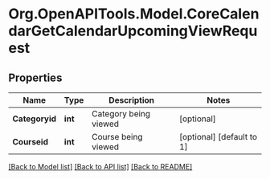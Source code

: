 # Org.OpenAPITools.Model.CoreCalendarGetCalendarUpcomingViewRequest

## Properties

Name | Type | Description | Notes
------------ | ------------- | ------------- | -------------
**Categoryid** | **int** | Category being viewed | [optional] 
**Courseid** | **int** | Course being viewed | [optional] [default to 1]

[[Back to Model list]](../README.md#documentation-for-models) [[Back to API list]](../README.md#documentation-for-api-endpoints) [[Back to README]](../README.md)

